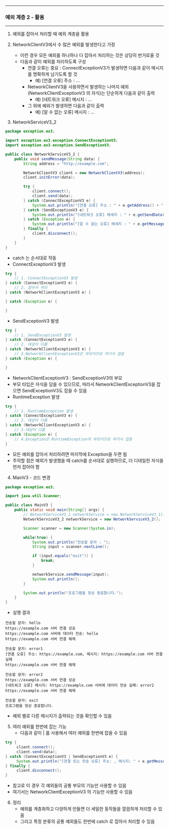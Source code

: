 -----
### 예외 계층 2 - 활용
-----
1. 예외를 잡아서 처리할 때 예외 계층을 활용
2. NetworkClientV3에서 수 많은 예외를 발생한다고 가정
   - 이런 경우 모든 예외를 하나하나 다 잡아서 처리하는 것은 상당히 번거로울 것
   - 다음과 같이 예외를 처리하도록 구성
     + 연결 오류는 중요 : ConnectExceptionV3가 발생하면 다음과 같이 메시지를 명확하게 남기도록 할 것
        * 예) [연결 오류] 주소 : ...
     + NetworkClientV3을 사용하면서 발생하는 나머지 예외(NetworkClientExceptionV3 의 자식)는 단순하게 다음과 같이 출력
        * 예) [네트워크 오류] 메시지 : ...
     + 그 외에 예외가 발생하면 다음과 같이 출력
        * 예) [알 수 없는 오류] 메시지 : ...

3. NetworkServiceV3_2
```java
package exception.ex3;

import exception.ex3.exception.ConnectExceptionV3;
import exception.ex3.exception.SendExceptionV3;

public class NetworkServiceV3_2 {
    public void sendMessage(String data) {
        String address = "http://example.com";

        NetworkClientV3 client = new NetworkClientV3(address);
        client.initError(data);

        try {
            client.connect();
            client.send(data);
        } catch (ConnectExceptionV3 e) {
            System.out.println("[연결 오류] 주소 : " + e.getAddress() + ", 메시지 : " + e.getMessage());
        } catch (SendExceptionV3 e) {
            System.out.println("[네트워크 오류] 메세지 : " + e.getSendData() + ", 메시지 : " + e.getMessage());
        } catch (Exception e) {
            System.out.println("[알 수 없는 오류] 메세지 : " + e.getMessage());
        } finally {
            client.disconnect();
        }
    }
}
```
   - catch 는 순서대로 작동
   - ConnectExceptionV3 발생
```java
try {
    // 1. ConnectExceptionV3 발생
} catch (ConnectExceptionV3 e) {
    // 2. 잡아서 처리
} catch (NetworkClientExceptionV3 e) {

} catch (Exception e) {

}
```
   - SendExceptionV3 발생
```java
try {
    // 1. SendExceptionV3 발생
} catch (ConnectExceptionV3 e) {
    // 2. 대상이 다름
} catch (NetworkClientExceptionV3 e) {
    // 3.NetworkClientExceptionV3은 부모이므로 여기서 잡음
} catch (Exception e) {

}
```
  
  - NetworkClientExceptionV3 : SendExceptionV3의 부모
  - 부모 타입은 자식을 담을 수 있으므로, 따라서 NetworkClientExceptionV3을 잡으면 SendExceptionV3도 잡을 수 있음
  - RuntimeException 발생
```java
try {
    // 1. RuntimeException 발생
} catch (ConnectExceptionV3 e) {
    // 2. 대상이 다름
} catch (NetworkClientExceptionV3 e) {
    // 3.대상이 다름
} catch (Exception e) {
    // 4.Exception은 RuntimeException의 부모이므로 여기서 잡음
}
```
   - 모든 예외를 잡아서 처리하려면 마지막에 Exception을 두면 됨
   - 주의할 점은 예외가 발생했을 때 catch를 순서대로 실행하므로, 더 디테일한 자식을 먼저 잡아야 함

4. MainV3 - 코드 변경
```java
package exception.ex3;

import java.util.Scanner;

public class MainV3 {
    public static void main(String[] args) {
        // NetworkServiceV3_1 networkService = new NetworkServiceV3_1();
        NetworkServiceV3_2 networkService = new NetworkServiceV3_2();

        Scanner scanner = new Scanner(System.in);

        while(true) {
            System.out.println("전송할 문자 : ");
            String input = scanner.nextLine();

            if (input.equals("exit")) {
                break;
            }

            networkService.sendMessage(input);
            System.out.println();
        }

        System.out.println("프로그램을 정상 종료합니다.");
    }
}
```
   - 실행 결과
```
전송할 문자: hello
https://example.com 서버 연결 성공
https://example.com 서버에 데이터 전송: hello
https://example.com 서버 연결 해제

전송할 문자: error1
[연결 오류] 주소: https://example.com, 메시지: https://example.com 서버 연결 실패
https://example.com 서버 연결 해제

전송할 문자: error2
https://example.com 서버 연결 성공
[네트워크 오류] 메시지: https://example.com 서버에 데이터 전송 실패: error2
https://example.com 서버 연결 해제

전송할 문자: exit
프로그램을 정상 종료합니다.
```
   - 예외 별로 다른 메시지가 출력되는 것을 확인할 수 있음

5. 여러 예외를 한번에 잡는 기능
   - 다음과 같이 | 를 사용해서 여러 예외를 한번에 잡을 수 있음
```java
try {
     client.connect();
     client.send(data);
} catch (ConnectExceptionV3 | SendExceptionV3 e) {
     System.out.println("[연결 또는 전송 오류] 주소: , 메시지: " + e.getMessage());
} finally {
     client.disconnect();
}
```
   - 참고로 이 경우 각 예외들의 공통 부모의 기능만 사용할 수 있음
   - 여기서는 NetworkClientExceptionV3 의 기능만 사용할 수 있음

6. 정리
   - 예외를 계층화하고 다양하게 만들면 더 세밀한 동작들을 깔끔하게 처리할 수 있음
   - 그리고 특정 분류의 공통 예외들도 한번에 catch 로 잡아서 처리할 수 있음
